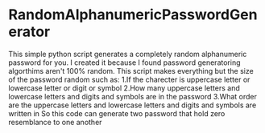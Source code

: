 # RandomAlphanumericPasswordGenerator
This simple python script generates a completely random alphanumeric password for you.
I created it because I found password generatoring algorthims aren't 100% random.
This script makes everything but the size of the password random such as:
1.If the charecter is uppercase letter or lowercase letter or digit or symbol
2.How many uppercase letters and lowercase letters and digits and symbols are in the password
3.What order are the uppercase letters and lowercase letters and digits and symbols are written in
So this code can generate two password that hold zero resemblance to one another
